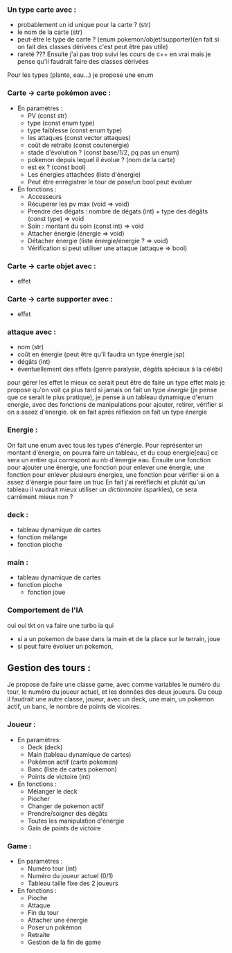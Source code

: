 ### Un type carte avec :
- probablement un id unique pour la carte ? (str)
- le nom de la carte (str)
- peut-être le type de carte ? (enum pokemon/objet/supporter)(en fait si on fait des classes dérivées c'est peut être pas utile)
- rareté ???
Ensuite j'ai pas trop suivi les cours de c++ en vrai mais je pense qu'il faudrait faire des classes dérivées

Pour les types (plante, eau...) je propose une enum

### Carte -> carte pokémon avec :
- En paramètres :
	- PV (const str)
	- type (const enum type)
	- type faiblesse (const enum type)
	- les attaques (const vector attaques)
	- coût de retraite (const coutenergie)
	- stade d'évolution ? (const base/1/2, pq pas un enum)
	- pokemon depuis lequel il évolue ? (nom de la carte)
	- est ex ? (const bool)
 	- Les énergies attachées (liste d'énergie)
 	- Peut être enregistrer le tour de pose/un bool peut évoluer 
 - En fonctions :
 	- Accesseurs
  	- Récupérer les pv max (void => void)
 	- Prendre des dégats : nombre de dégats (int) + type des dégâts (const type) => void
  	- Soin : montant du soin (const int) => void
   	- Attacher énergie (énergie => void)
   	- Détacher énergie (liste énergie/énergie ? => void)
   	- Vérification si peut utiliser une attaque (attaque => bool)

	
### Carte -> carte objet avec :
- effet

### Carte -> carte supporter avec :
- effet

### attaque avec :
- nom (str)
- coût en énergie (peut être qu'il faudra un type énergie jsp)
- dégâts (int)
- éventuellement des effets (genre paralysie, dégâts spéciaux à la célébi)
	
pour gérer les effet le mieux ce serait peut être de faire un type effet mais je propose qu'on voit ça plus tard
si jamais on fait un type *énergie* (je pense que ce serait le plus pratique), je pense à un tableau dynamique d'enum energie, avec des fonctions de manipulations pour ajouter, retirer, vérifier si on a assez d'energie. ok en fait après réflexion on fait un type énergie

### Energie :

On fait une enum avec tous les types d'énergie. Pour représenter un montant d'énergie, on pourra faire un tableau, et du coup energie\[eau\] ce sera un entier qui correspont au nb d'énergie eau.
Ensuite une fonction pour ajouter une énergie, une fonction pour enlever une énergie, une fonction pour enlever plusieurs énergies, une fonction pour vérifier si on a assez d'énergie pour faire un truc
En fait j'ai reréfléchi et plutôt qu'un tableau il vaudrait mieux utiliser un *dictionnaire* (sparkles), ce sera carrément mieux non ?

### deck :
- tableau dynamique de cartes
- fonction mélange
- fonction pioche

### main :
- tableau dynamique de cartes
- fonction pioche
	- fonction joue

### Comportement de l'IA
oui oui tkt on va faire une turbo ia qui
- si a un pokemon de base dans la main et de la place sur le terrain, joue
- si peut faire évoluer un pokemon,

## Gestion des tours :

Je propose de faire une classe game, avec comme variables le numéro du tour, le numéro du joueur actuel, et les données des deux joueurs. Du coup il faudrait une autre classe, joueur, avec un deck, une main, un pokemon actif, un banc, le nombre de points de vicoires.

### Joueur :
- En paramètres:
	- Deck (deck)
	- Main (tableau dynamique de cartes)
	- Pokémon actif (carte pokemon)
	- Banc (liste de cartes pokemon)
	- Points de victoire (int)   
- En fonctions :
	- Mélanger le deck
	- Piocher
	- Changer de pokemon actif
	- Prendre/soigner des dégâts
	- Toutes les manipulation d'énergie
	- Gain de points de victoire

### Game :
- En paramètres :
	- Numéro tour (int)
	- Numéro du joueur actuel (0/1)
	- Tableau taille fixe des 2 joueurs
 - En fonctions :
	- Pioche
	- Attaque
	- Fin du tour
	- Attacher une énergie
	- Poser un pokémon
	- Retraite
	- Gestion de la fin de game
